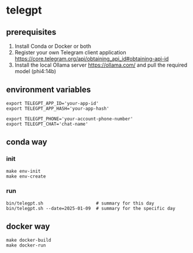 # telegpt

## prerequisites

1. Install Conda or Docker or both
2. Register your own Telegram client application https://core.telegram.org/api/obtaining_api_id#obtaining-api-id
3. Install the local Ollama server https://ollama.com/ and pull the required model (phi4:14b)

## environment variables

```shell
export TELEGPT_APP_ID='your-app-id'
export TELEGPT_APP_HASH='your-app-hash'
````

```shell
export TELEGPT_PHONE='your-account-phone-number'
export TELEGPT_CHAT='chat-name'
```

## conda way

### init

```shell
make env-init
make env-create
```

### run

```shell
bin/telegpt.sh                    # summary for this day
bin/telegpt.sh --date=2025-01-09  # summary for the specific day
```

## docker way

```shell
make docker-build
make docker-run
```
